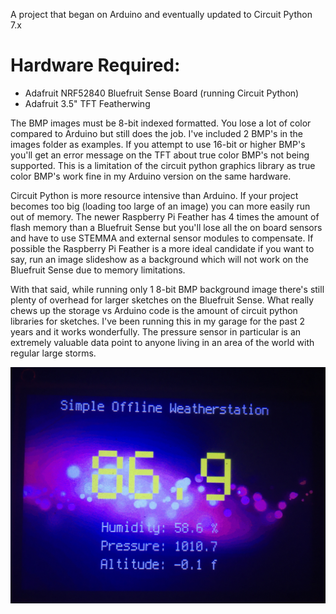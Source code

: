 A project that began on Arduino and eventually updated to Circuit Python 7.x

# Hardware Required:
- Adafruit NRF52840 Bluefruit Sense Board (running Circuit Python)
- Adafruit 3.5" TFT Featherwing

The BMP images must be 8-bit indexed formatted. You lose a lot of color compared to Arduino but still does the job. I've included 2 BMP's in the images folder as examples. If you attempt to use 16-bit or higher BMP's you'll get an error message on the TFT about true color BMP's not being supported. This is a limitation of the circuit python graphics library as true color BMP's work fine in my Arduino version on the same hardware. 

Circuit Python is more resource intensive than Arduino. If your project becomes too big (loading too large of an image) you can more easily run out of memory. The newer Raspberry Pi Feather has 4 times the amount of flash memory than a Bluefruit Sense but you'll lose all the on board sensors and have to use STEMMA and external sensor modules to compensate. If possible the Raspberry Pi Feather is a more ideal candidate if you want to say, run an image slideshow as a background which will not work on the Bluefruit Sense due to memory limitations.

With that said, while running only 1 8-bit BMP background image there's still plenty of overhead for larger sketches on the Bluefruit Sense. What really chews up the storage vs Arduino code is the amount of circuit python libraries for sketches. I've been running this in my garage for the past 2 years and it works wonderfully. The pressure sensor in particular is an extremely valuable data point to anyone living in an area of the world with regular large storms.

![](https://raw.githubusercontent.com/DJDevon3/CircuitPython/main/Simple_Offline_Weatherstation/TFT_Output_Example.jpg)
